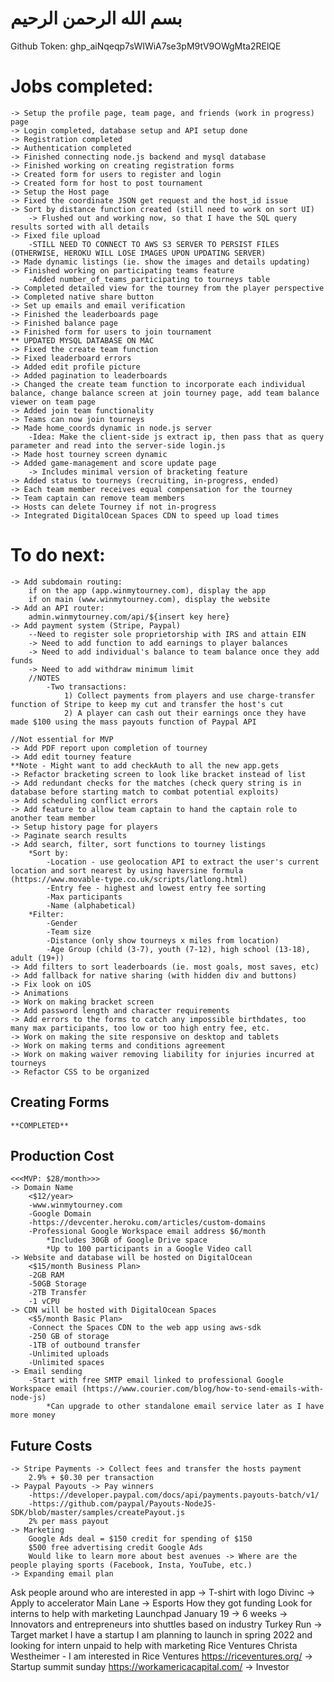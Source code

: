 # بسم الله الرحمن الرحيم

Github Token:
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

# Jobs completed:
    -> Setup the profile page, team page, and friends (work in progress) page
    -> Login completed, database setup and API setup done
    -> Registration completed
    -> Authentication completed
    -> Finished connecting node.js backend and mysql database
    -> Finished working on creating registration forms
    -> Created form for users to register and login
    -> Created form for host to post tournament
    -> Setup the Host page
    -> Fixed the coordinate JSON get request and the host_id issue
    -> Sort by distance function created (still need to work on sort UI)
        -> Flushed out and working now, so that I have the SQL query results sorted with all details
    -> Fixed file upload
        -STILL NEED TO CONNECT TO AWS S3 SERVER TO PERSIST FILES (OTHERWISE, HEROKU WILL LOSE IMAGES UPON UPDATING SERVER)
    -> Made dynamic listings (ie. show the images and details updating)
    -> Finished working on participating teams feature
        -Added number_of_teams_participating to tourneys table
    -> Completed detailed view for the tourney from the player perspective
    -> Completed native share button
    -> Set up emails and email verification
    -> Finished the leaderboards page
    -> Finished balance page
    -> Finished form for users to join tournament
    ** UPDATED MYSQL DATABASE ON MAC
    -> Fixed the create team function
    -> Fixed leaderboard errors
    -> Added edit profile picture
    -> Added pagination to leaderboards
    -> Changed the create team function to incorporate each individual balance, change balance screen at join tourney page, add team balance viewer on team page
    -> Added join team functionality
    -> Teams can now join tourneys
    -> Made home_coords dynamic in node.js server
        -Idea: Make the client-side js extract ip, then pass that as query parameter and read into the server-side login.js
    -> Made host tourney screen dynamic
    -> Added game-management and score update page
        -> Includes minimal version of bracketing feature
    -> Added status to tourneys (recruiting, in-progress, ended)
    -> Each team member receives equal compensation for the tourney
    -> Team captain can remove team members
    -> Hosts can delete Tourney if not in-progress
    -> Integrated DigitalOcean Spaces CDN to speed up load times

# To do next:
    -> Add subdomain routing:
        if on the app (app.winmytourney.com), display the app
        if on main (www.winmytourney.com), display the website
    -> Add an API router:
        admin.winmytourney.com/api/${insert key here}
    -> Add payment system (Stripe, Paypal)
        --Need to register sole proprietorship with IRS and attain EIN
        -> Need to add function to add earnings to player balances
        -> Need to add individual's balance to team balance once they add funds
        -> Need to add withdraw minimum limit
        //NOTES
            -Two transactions:
                1) Collect payments from players and use charge-transfer function of Stripe to keep my cut and transfer the host's cut
                2) A player can cash out their earnings once they have made $100 using the mass payouts function of Paypal API
                
    //Not essential for MVP
    -> Add PDF report upon completion of tourney
    -> Add edit tourney feature
    **Note - Might want to add checkAuth to all the new app.gets
    -> Refactor bracketing screen to look like bracket instead of list
    -> Add redundant checks for the matches (check query string is in database before starting match to combat potential exploits)
    -> Add scheduling conflict errors
    -> Add feature to allow team captain to hand the captain role to another team member
    -> Setup history page for players
    -> Paginate search results
    -> Add search, filter, sort functions to tourney listings
        *Sort by:
            -Location - use geolocation API to extract the user's current location and sort nearest by using haversine formula (https://www.movable-type.co.uk/scripts/latlong.html)
            -Entry fee - highest and lowest entry fee sorting
            -Max participants
            -Name (alphabetical)
        *Filter:
            -Gender
            -Team size
            -Distance (only show tourneys x miles from location)
            -Age Group (child (3-7), youth (7-12), high school (13-18),  adult (19+))
    -> Add filters to sort leaderboards (ie. most goals, most saves, etc)
    -> Add fallback for native sharing (with hidden div and buttons)
    -> Fix look on iOS
    -> Animations
    -> Work on making bracket screen
    -> Add password length and character requirements
    -> Add errors to the forms to catch any impossible birthdates, too many max participants, too low or too high entry fee, etc.
    -> Work on making the site responsive on desktop and tablets
    -> Work on making terms and conditions agreement
    -> Work on making waiver removing liability for injuries incurred at tourneys
    -> Refactor CSS to be organized

## Creating Forms
    **COMPLETED**

## Production Cost
    <<<MVP: $28/month>>>
    -> Domain Name
        <$12/year>
        -www.winmytourney.com
        -Google Domain
        -https://devcenter.heroku.com/articles/custom-domains
        -Professional Google Workspace email address $6/month
            *Includes 30GB of Google Drive space
            *Up to 100 participants in a Google Video call
    -> Website and database will be hosted on DigitalOcean
        <$15/month Business Plan>
        -2GB RAM
        -50GB Storage
        -2TB Transfer
        -1 vCPU
    -> CDN will be hosted with DigitalOcean Spaces
        <$5/month Basic Plan>
        -Connect the Spaces CDN to the web app using aws-sdk
        -250 GB of storage
        -1TB of outbound transfer
        -Unlimited uploads
        -Unlimited spaces
    -> Email sending
        -Start with free SMTP email linked to professional Google Workspace email (https://www.courier.com/blog/how-to-send-emails-with-node-js)
            *Can upgrade to other standalone email service later as I have more money

## Future Costs
    -> Stripe Payments -> Collect fees and transfer the hosts payment
        2.9% + $0.30 per transaction
    -> Paypal Payouts -> Pay winners
        -https://developer.paypal.com/docs/api/payments.payouts-batch/v1/
        -https://github.com/paypal/Payouts-NodeJS-SDK/blob/master/samples/createPayout.js
        2% per mass payout
    -> Marketing
        Google Ads deal = $150 credit for spending of $150
        $500 free advertising credit Google Ads
        Would like to learn more about best avenues -> Where are the people playing sports (Facebook, Insta, YouTube, etc.)
    -> Expanding email plan

Ask people around who are interested in app -> T-shirt with logo
Divinc -> Apply to accelerator
Main Lane -> Esports How they got funding
Look for interns to help with marketing
Launchpad January 19 -> 6 weeks -> Innovators and entrepreneurs into shuttles based on industry
Turkey Run -> Target market
I have a startup I am planning to launch in spring 2022 and looking for intern unpaid to help with marketing
Rice Ventures Christa Westheimer - I am interested in Rice Ventures https://riceventures.org/ -> Startup summit sunday
https://workamericacapital.com/ -> Investor